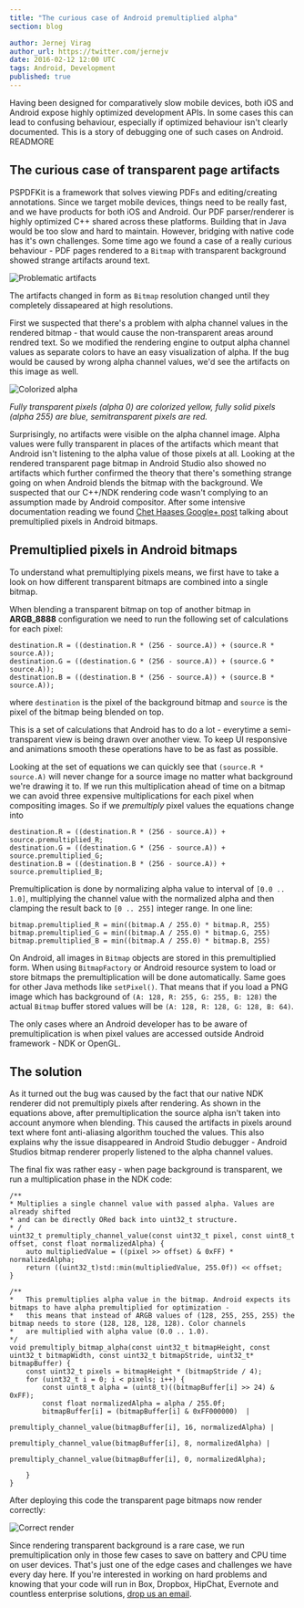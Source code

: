 ```yaml
---
title: "The curious case of Android premultiplied alpha"
section: blog

author: Jernej Virag
author_url: https://twitter.com/jernejv
date: 2016-02-12 12:00 UTC
tags: Android, Development
published: true
---
```


Having been designed for comparatively slow mobile devices, both iOS and Android expose highly optimized development APIs. In some cases this can lead to confusing behaviour, especially if optimized behaviour isn't clearly documented. This is a story of debugging one of such cases on Android.
READMORE

## The curious case of transparent page artifacts

PSPDFKit is a framework that solves viewing PDFs and editing/creating annotations. Since we target mobile devices, things need to be really fast, and we have products for both iOS and Android. Our PDF parser/renderer is highly optimized C++ shared across these platforms. Building that in Java would be too slow and hard to maintain. However, bridging with native code has it's own challenges. Some time ago we found a case of a really curious behaviour - PDF pages rendered to a `Bitmap` with transparent background showed strange artifacts around text.

![Problematic artifacts](/images/blog/2016/android-alpha/artifacts.jpg)

The artifacts changed in form as `Bitmap` resolution changed until they completely dissapeared at high resolutions.

First we suspected that there's a problem with alpha channel values in the rendered bitmap - that would cause the non-transparent areas around rendred text. So we modified the rendering engine to output alpha channel values as separate colors to have an easy visualization of alpha. If the bug would be caused by wrong alpha channel values, we'd see the artifacts on this image as well.

![Colorized alpha](/images/blog/2016/android-alpha/alpha-channel.jpg)

*Fully transparent pixels (alpha 0) are colorized yellow, fully solid pixels (alpha 255) are blue, semitransparent pixels are red.*

Surprisingly, no artifacts were visible on the alpha channel image. Alpha values were fully transparent in places of the artifacts which meant that Android isn't listening to the alpha value of those pixels at all. Looking at the rendered transparent page bitmap in Android Studio also showed no artifacts which further confirmed the theory that there's something strange going on when Android blends the bitmap with the background. We suspected that our C++/NDK rendering code wasn't complying to an assumption made by Android compositor. After some intensive documentation reading we found [Chet Haases Google+ post](https://plus.google.com/+ChetHaase/posts/ef6Deey6xKA) talking about premultiplied pixels in Android bitmaps.

## Premultiplied pixels in Android bitmaps

To understand what premultiplying pixels means, we first have to take a look on how different transparent bitmaps are combined into a single bitmap.

When blending a transparent bitmap on top of another bitmap in **ARGB_8888** configuration we need to run the following set of calculations for each pixel:

```
destination.R = ((destination.R * (256 - source.A)) + (source.R * source.A));
destination.G = ((destination.G * (256 - source.A)) + (source.G * source.A));
destination.B = ((destination.B * (256 - source.A)) + (source.B * source.A));
```

where `destination` is the pixel of the background bitmap and `source` is the pixel of the bitmap being blended on top.

This is a set of calculations that Android has to do a lot - everytime a semi-transparent view is being drawn over another view. To keep UI responsive and animations smooth these operations have to be as fast as possible.

Looking at the set of equations we can quickly see that `(source.R * source.A)` will never change for a source image no matter what background we're drawing it to. If we run this multiplication ahead of time on a bitmap we can avoid three expensive multiplications for each pixel when compositing images. So if we *premultiply* pixel values the equations change into

```
destination.R = ((destination.R * (256 - source.A)) + source.premultiplied_R;
destination.G = ((destination.G * (256 - source.A)) + source.premultiplied_G;
destination.B = ((destination.B * (256 - source.A)) + source.premultiplied_B;
```

Premultiplication is done by normalizing alpha value to interval of `[0.0 .. 1.0]`, multiplying the channel value with the normalized alpha and then clamping the result back to `[0 .. 255]` integer range. In one line:

```
bitmap.premultiplied_R = min((bitmap.A / 255.0) * bitmap.R, 255)
bitmap.premultiplied_G = min((bitmap.A / 255.0) * bitmap.G, 255)
bitmap.premultiplied_B = min((bitmap.A / 255.0) * bitmap.B, 255)
```

On Android, all images in `Bitmap` objects are stored in this premultiplied form. When using `BitmapFactory` or Android resource system to load or store bitmaps the premultiplication will be done automatically. Same goes for other Java methods like `setPixel()`. That means that if you load a PNG image which has background of `(A: 128, R: 255, G: 255, B: 128)` the actual `Bitmap` buffer stored values will be `(A: 128, R: 128, G: 128, B: 64)`.

The only cases where an Android developer has to be aware of premultiplication is when pixel values are accessed outside Android framework - NDK or OpenGL.

## The solution

As it turned out the bug was caused by the fact that our native NDK renderer did not premultiply pixels after rendering. As shown in the equations above, after premultiplication the source alpha isn't taken into account anymore when blending. This caused the artifacts in pixels around text where font anti-aliasing algorithm touched the values. This also explains why the issue disappeared in Android Studio debugger - Android Studios bitmap renderer properly listened to the alpha channel values.

The final fix was rather easy - when page background is transparent, we run a multiplication phase in the NDK code:

```
/**
* Multiplies a single channel value with passed alpha. Values are already shifted
* and can be directly ORed back into uint32_t structure.
* /
uint32_t premultiply_channel_value(const uint32_t pixel, const uint8_t offset, const float normalizedAlpha) {
	auto multipliedValue = ((pixel >> offset) & 0xFF) * normalizedAlpha;
	return ((uint32_t)std::min(multipliedValue, 255.0f)) << offset;
}

/**
*   This premultiplies alpha value in the bitmap. Android expects its bitmaps to have alpha premultiplied for optimization -
*   this means that instead of ARGB values of (128, 255, 255, 255) the bitmap needs to store (128, 128, 128, 128). Color channels
*   are multiplied with alpha value (0.0 .. 1.0).
*/
void premultiply_bitmap_alpha(const uint32_t bitmapHeight, const uint32_t bitmapWidth, const uint32_t bitmapStride, uint32_t* bitmapBuffer) {
	const uint32_t pixels = bitmapHeight * (bitmapStride / 4);
	for (uint32_t i = 0; i < pixels; i++) {
		const uint8_t alpha = (uint8_t)((bitmapBuffer[i] >> 24) & 0xFF);
		const float normalizedAlpha = alpha / 255.0f;
		bitmapBuffer[i] = (bitmapBuffer[i] & 0xFF000000)  |
							 premultiply_channel_value(bitmapBuffer[i], 16, normalizedAlpha) |
							 premultiply_channel_value(bitmapBuffer[i], 8, normalizedAlpha) |
							 premultiply_channel_value(bitmapBuffer[i], 0, normalizedAlpha);

	}
}
```

After deploying this code the transparent page bitmaps now render correctly:

![Correct render](/images/blog/2016/android-alpha/correct-render.jpg)

Since rendering transparent background is a rare case, we run premultiplication only in those few cases to save on battery and CPU time on user devices. That's just one of the edge cases and challenges we have every day here. If you're interested in working on hard problems and knowing that your code will run in Box, Dropbox, HipChat, Evernote and countless enterprise solutions, [drop us an email](https://pspdfkit.com/careers/).
